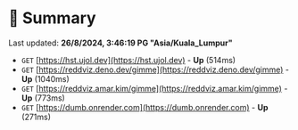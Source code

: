 # 📖 Summary
Last updated: **26/8/2024, 3:46:19 PG "Asia/Kuala_Lumpur"**

- `GET` [https://hst.ujol.dev](https://hst.ujol.dev) - **Up** (514ms)
- `GET` [https://reddviz.deno.dev/gimme](https://reddviz.deno.dev/gimme) - **Up** (1040ms)
- `GET` [https://reddviz.amar.kim/gimme](https://reddviz.amar.kim/gimme) - **Up** (773ms)
- `GET` [https://dumb.onrender.com](https://dumb.onrender.com) - **Up** (271ms)
